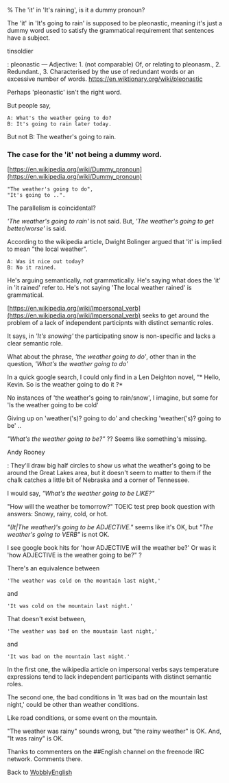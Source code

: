 % The 'it' in 'It's raining', is it a dummy pronoun?

The 'it' in 'It's going to rain' is supposed to be pleonastic, meaning it's just a dummy word used to satisfy the grammatical requirement that sentences have a subject.

tinsoldier

:	pleonastic — Adjective: 1. (not comparable) Of, or relating to pleonasm., 2. Redundant., 3. Characterised by the use of redundant words or an excessive number of words. https://en.wiktionary.org/wiki/pleonastic

Perhaps 'pleonastic' isn't the right word.

But people say,

	A: What's the weather going to do?
	B: It's going to rain later today.

But not B: The weather's going to rain.

### The case for the 'it' not being a dummy word.

[https://en.wikipedia.org/wiki/Dummy_pronoun](https://en.wikipedia.org/wiki/Dummy_pronoun)

	"The weather's going to do",
	"It's going to ..".

The parallelism is coincidental?

*'The weather's going to rain'* is not said. But, *'The weather's going to get better/worse'* is said.

According to the wikipedia article, Dwight Bolinger argued that 'it' is implied to mean "the local weather".

	A: Was it nice out today?
	B: No it rained.

He's arguing semantically, not grammatically.
He's saying what does the 'it' in 'it rained' refer to. He's not saying 'The local weather rained' is grammatical.

[https://en.wikipedia.org/wiki/Impersonal_verb](https://en.wikipedia.org/wiki/Impersonal_verb)
seeks to get around the problem of a lack of independent participnts with distinct semantic roles.

It says, in *'It's snowing'* the participating snow is non-specific and lacks a clear semantic role.

What about the phrase, *'the weather going to do'*, other than in the question, *'What's the weather going to do'*

In a quick google search, I could only find in a Len Deighton novel, “* Hello, Kevin. So is the weather going to do it ?*

No instances of 'the weather's going to rain/snow', I imagine, but some for 'Is the weather going to be cold'

Giving up on 'weather('s)? going to do' and checking 'weather('s)? going to be' ..

*"What's the weather going to be?"* ?? Seems like something's missing.

Andy Rooney

:	They'll draw big half circles to show us what the weather's going to be around the Great Lakes area, but it doesn't seem to matter to them if the chalk catches a little bit of Nebraska and a corner of Tennessee. 

I would say, *"What's the weather going to be LIKE?"*

"How will the weather be tomorrow?" TOEIC test prep book question with answers: Snowy, rainy, cold, or hot.

*"(It|The weather)'s going to be ADJECTIVE."* seems like it's OK, but *"The weather's going to VERB"* is not OK.

I see google book hits for 'how ADJECTIVE will the weather be?' Or was it 'how ADJECTIVE is the weather going to be?" ?

There's an equivalence between

	'The weather was cold on the mountain last night,'

and

	'It was cold on the mountain last night.'

That doesn't exist between,

	'The weather was bad on the mountain last night,'

and

	'It was bad on the mountain last night.'

In the first one, the wikipedia article on impersonal verbs says temperature expressions tend to lack independent participants with distinct semantic roles.

The second one, the bad conditions in 'It was bad on the mountain last night,' could be other than weather conditions.

Like road conditions, or some event on the mountain.

"The weather was rainy" sounds wrong, but "the rainy weather" is OK. And, "It was rainy" is OK.

Thanks to commenters on the ##English channel on the freenode IRC network. Comments there.

Back to [WobblyEnglish](WobblyEnglish.html)
